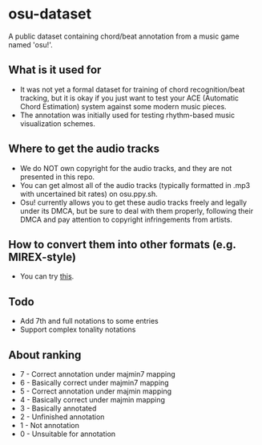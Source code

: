 # osu-dataset

A public dataset containing chord/beat annotation from a music game named 'osu!'.

## What is it used for

* It was not yet a formal dataset for training of chord recognition/beat tracking, but it is okay if you just want to test your ACE (Automatic Chord Estimation) system against some modern music pieces. 
* The annotation was initially used for testing rhythm-based music visualization schemes.

## Where to get the audio tracks

* We do NOT own copyright for the audio tracks, and they are not presented in this repo.
* You can get almost all of the audio tracks (typically formatted in .mp3 with uncertained bit rates) on osu.ppy.sh.
* Osu! currently allows you to get these audio tracks freely and legally under its DMCA, but be sure to deal with them properly, following their DMCA and pay attention to copyright infringements from artists.

## How to convert them into other formats (e.g. MIREX-style)

* You can try [this](https://github.com/instr3/MIRDataManager).

## Todo

* Add 7th and full notations to some entries
* Support complex tonality notations

## About ranking

* 7 - Correct annotation under majmin7 mapping
* 6 - Basically correct under majmin7 mapping
* 5 - Correct annotation under majmin mapping
* 4 - Basically correct under majmin mapping
* 3 - Basically annotated
* 2 - Unfinished annotation
* 1 - Not annotation
* 0 - Unsuitable for annotation
